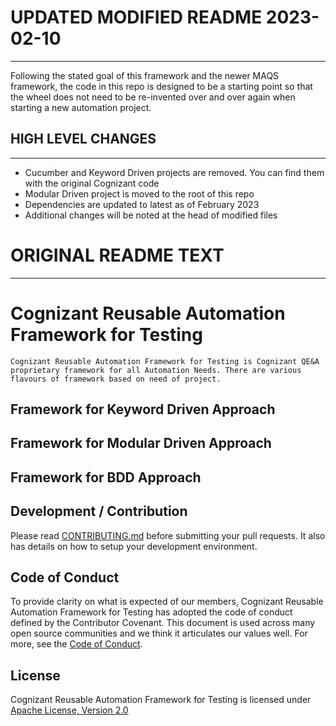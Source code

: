 # UPDATED MODIFIED README 2023-02-10
--------------------------------------
Following the stated goal of this framework and the newer MAQS framework, the code in this repo is designed to be a starting point so that the wheel does not need to be re-invented over and over again when starting a new automation project.

## HIGH LEVEL CHANGES
---------------------
* Cucumber and Keyword Driven projects are removed. You can find them with the original Cognizant code
* Modular Driven project is moved to the root of this repo
* Dependencies are updated to latest as of February 2023
* Additional changes will be noted at the head of modified files

# ORIGINAL README TEXT
------------------------
# Cognizant Reusable Automation Framework for Testing

    Cognizant Reusable Automation Framework for Testing is Cognizant QE&A proprietary framework for all Automation Needs. There are various flavours of framework based on need of project.
    
## Framework for Keyword Driven Approach
## Framework for Modular Driven Approach
## Framework for BDD Approach


## Development / Contribution

Please read [CONTRIBUTING.md](CONTRIBUTING.md) before submitting your pull requests. It also has details on how to setup your development environment.

## Code of Conduct

To provide clarity on what is expected of our members, Cognizant Reusable Automation Framework for Testing has adopted the code of conduct defined by the Contributor Covenant. This document is used across many open source communities and we think it articulates our values well. For more, see the [Code of Conduct](CODE_OF_CONDUCT.md).

## License

Cognizant Reusable Automation Framework for Testing is licensed under [Apache License, Version 2.0](LICENSE)
